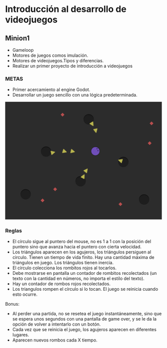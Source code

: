 # Introducción al desarrollo de videojuegos

## Minion1

 - Gameloop
 - Motores de juegos comos imulación.
 - Motores de videojuegos.Tipos y diferencias.
 - Realizar un primer proyecto de introducción a videojuegos
 
### METAS

 - Primer acercamiento al engine Godot.
 - Desarrollar un juego sencillo con una lógica predeterminada.
 
![Screenshot de ejemplo](juego.jpg "Ejemplo de gameplay")

### Reglas

- El círculo sigue al puntero del mouse, no es 1 a 1 con la posición del puntero sino que avanza hacia el puntero con cierta velocidad.
- Los triángulos aparecen en los agujeros, los triángulos persiguen al circulo. Tienen un tiempo de vida finito. Hay una cantidad máxima de triángulos en juego. Los triángulos tienen inercia.
 - El círculo colecciona los rombitos rojos al tocarlos.
 - Debe mostrarse en pantalla un contador de rombitos recolectados (un texto con la cantidad en números, no importa el estilo del texto).
 - Hay un contador de rombos rojos recolectados.
 - Los triangulos rompen el círculo si lo tocan. El juego se reinicia cuando esto ocurre.

Bonus:
 - Al perder una partida, no se resetea el juego instantáneamente, sino que se espera unos segundos con una pantalla de game over, y se le da la opción de volver a intentarlo con un botón.
 - Cada vez que se reinicia el juego, los agujeros aparecen en diferentes lugares.
 - Aparecen nuevos rombos cada X tiempo.
